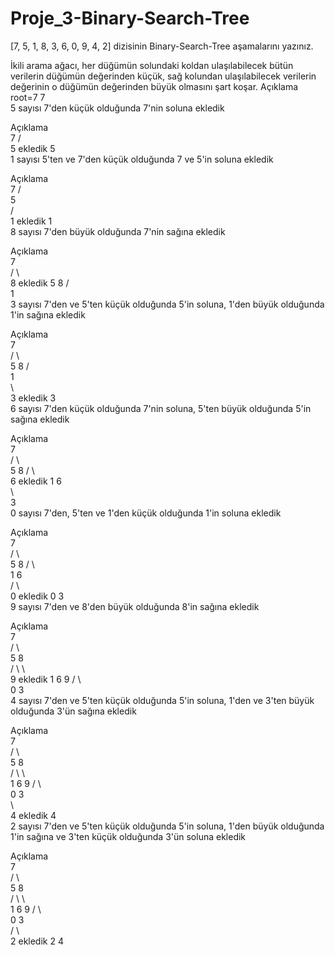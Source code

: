 # Proje_3-Binary-Search-Tree

[7, 5, 1, 8, 3, 6, 0, 9, 4, 2] dizisinin Binary-Search-Tree aşamalarını yazınız.

İkili arama ağacı, her düğümün solundaki koldan ulaşılabilecek bütün verilerin düğümün değerinden küçük, sağ kolundan ulaşılabilecek verilerin değerinin o düğümün değerinden büyük olmasını şart koşar.
Açıklama			
root=7		7	
5 sayısı 7'den küçük olduğunda 7'nin soluna ekledik

Açıklama			
7
/	
5 ekledik	5		
1 sayısı 5'ten ve 7'den küçük olduğunda 7 ve 5'in soluna ekledik

Açıklama					
7
/	
5		
/			
1 ekledik	1				
8 sayısı 7'den büyük olduğunda 7'nin sağına ekledik

Açıklama							
7		
/		\	
8 ekledik			5				8
/					
1						
3 sayısı 7'den ve 5'ten küçük olduğunda 5'in soluna, 1'den büyük olduğunda 1'in sağına ekledik

Açıklama							
7		
/		\	
5				8
/					
1						
\					
3 ekledik			3				
6 sayısı 7'den küçük olduğunda 7'nin soluna, 5'ten büyük olduğunda 5'in sağına ekledik

Açıklama							
7		
/		\	
5				8
/		\			
6 ekledik	1				6		
\					
3				
0 sayısı 7'den, 5'ten ve 1'den küçük olduğunda 1'in soluna ekledik

Açıklama									
7		
/		\	
5				8
/		\			
1				6		
/		\					
0 ekledik	0				3				
9 sayısı 7'den ve 8'den büyük olduğunda 8'in sağına ekledik

Açıklama											
7				
/		\			
5				8		
/		\				\	
9 ekledik			1				6				9
/		\							
0				3						
4 sayısı 7'den ve 5'ten küçük olduğunda 5'in soluna, 1'den ve 3'ten büyük olduğunda 3'ün sağına ekledik

Açıklama											
7				
/		\			
5				8		
/		\				\	
1				6				9
/		\							
0				3						
\					
4 ekledik							4				
2 sayısı 7'den ve 5'ten küçük olduğunda 5'in soluna, 1'den büyük olduğunda 1'in sağına ve 3'ten küçük olduğunda 3'ün soluna ekledik

Açıklama											
7				
/		\			
5				8		
/		\				\	
1				6				9
/		\							
0				3						
/		\					
2 ekledik			2				4
